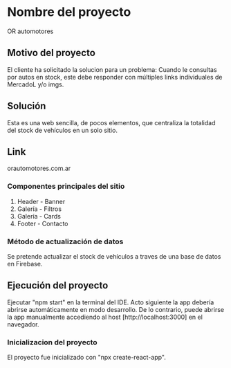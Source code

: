 # Nombre del proyecto
OR automotores

## Motivo del proyecto
El cliente ha solicitado la solucion para un problema: 
Cuando le consultas por autos en stock, este debe responder con múltiples links individuales de MercadoL y/o imgs.

## Solución
Esta es una web sencilla, de pocos elementos, que centraliza la totalidad del stock de vehículos en un solo sitio. 

## Link
orautomotores.com.ar

### Componentes principales del sitio
1. Header - Banner
2. Galería - Filtros
3. Galería - Cards
4. Footer - Contacto

### Método de actualización de datos
Se pretende actualizar el stock de vehículos a traves de una base de datos en Firebase. 

## Ejecución del proyecto
Ejecutar "npm start" en la terminal del IDE. Acto siguiente la app debería abrirse automáticamente en modo desarrollo. De lo contrario, puede abrirse la app manualmente accediendo al host [http://localhost:3000] en el navegador. 

### Inicializacion del proyecto
El proyecto fue inicializado con "npx create-react-app".